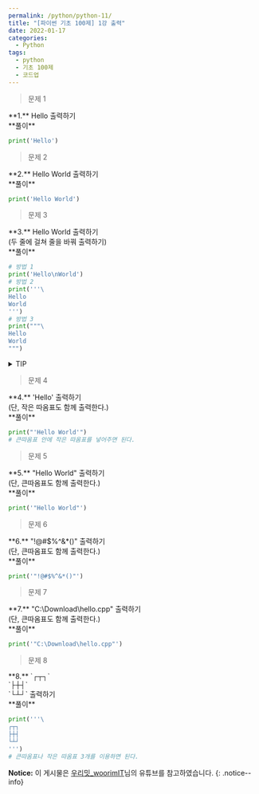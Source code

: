 ```yaml
---
permalink: /python/python-11/
title: "[파이썬 기초 100제] 1강 출력"
date: 2022-01-17
categories:
  - Python
tags:
  - python
  - 기초 100제
  - 코드업
---
```


> 문제 1

<div class="notice--success" markdown="1">
**1.**  
Hello 출력하기
</div>

<div class="notice" markdown="1">
**풀이**

```python
print('Hello')
```
</div>

> 문제 2

<div class="notice--success" markdown="1">
**2.**  
Hello World 출력하기
</div>

<div class="notice" markdown="1">
**풀이**

```python
print('Hello World')
```
</div>

> 문제 3

<div class="notice--success" markdown="1">
**3.**  
Hello World 출력하기<br>
(두 줄에 걸쳐 줄을 바꿔 출력하기)
</div>

<div class="notice" markdown="1">
**풀이**

```python
# 방법 1
print('Hello\nWorld')
# 방법 2
print('''\
Hello
World
''')
# 방법 3
print("""\
Hello
World
""")
```
</div>

<details>
<summary>TIP</summary>
<div markdown="1">

따옴표를 `'''`(작은따옴표) 혹은 `"""`(큰따옴표) 와 같이 3개씩 사용하면 입력하는 모양대로 출력된다.<br>
처음 따음표 `'''` 뒤에 역슬래시`\`를 해주어야 직관적으로 코딩할 수 있게 된다.<br>
만약 역슬래시를 안해주면 한 줄의 공백 후에 출력이 된다.

```python
print('''
AA
BB
''')

# 출력
(한 줄 공백)
AA
BB
```

</div>
</details>

> 문제 4

<div class="notice--success" markdown="1">
**4.**  
'Hello' 출력하기<br>
(단, 작은 따옴표도 함께 출력한다.)
</div>

<div class="notice" markdown="1">
**풀이**

```python
print("'Hello World'")
# 큰따옴표 안에 작은 따옴표를 넣어주면 된다.
```
</div>

> 문제 5

<div class="notice--success" markdown="1">
**5.**  
"Hello World" 출력하기<br>
(단, 큰따옴표도 함께 출력한다.)
</div>

<div class="notice" markdown="1">
**풀이**

```python
print('"Hello World"')
```
</div>

> 문제 6

<div class="notice--success" markdown="1">
**6.**  
"!@#$%^&*()" 출력하기<br>
(단, 큰따옴표도 함께 출력한다.)
</div>

<div class="notice" markdown="1">
**풀이**

```python
print('"!@#$%^&*()"')
```
</div>

> 문제 7

<div class="notice--success" markdown="1">
**7.**  
"C:\Download\hello.cpp" 출력하기<br>
(단, 큰따옴표도 함께 출력한다.)
</div>

<div class="notice" markdown="1">
**풀이**

```python
print('"C:\Download\hello.cpp"')
```
</div>

> 문제 8

<div class="notice--success" markdown="1">
**8.**  
`┌┬┐`<br>
`├┼┤`<br>
`└┴┘` 출력하기
</div>

<div class="notice" markdown="1">
**풀이**

```python
print('''\
┌┬┐
├┼┤ 
└┴┘
''')
# 큰따옴표나 작은 따옴표 3개를 이용하면 된다.
```
</div>

**Notice:** 이 게시물은 [우리밋_woorimIT](https://www.youtube.com/watch?v=7sykajCtgCw&list=PLSK4WsJ8JS4dOszA7Zr8paqI81Mv27tNq&index=2)님의 유튜브를 참고하였습니다.
{: .notice--info}